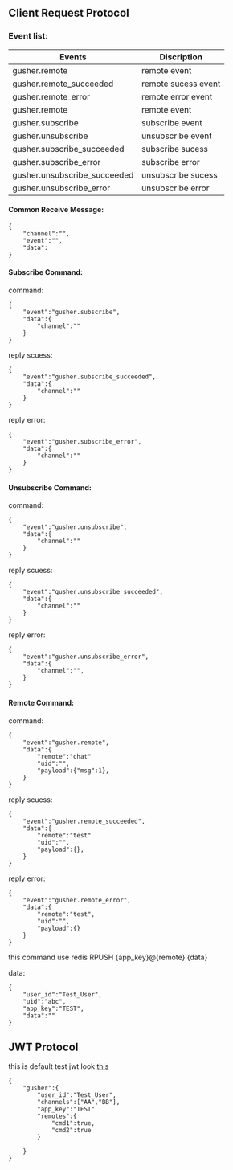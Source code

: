 
## Client Request Protocol

### Event list:

Events|Discription
---|---
gusher.remote|remote event
gusher.remote_succeeded|remote sucess event
gusher.remote_error|remote error event
gusher.remote|remote event
gusher.subscribe|subscribe event
gusher.unsubscribe|unsubscribe event
gusher.subscribe_succeeded|subscribe sucess
gusher.subscribe_error|subscribe error
gusher.unsubscribe_succeeded|unsubscribe sucess
gusher.unsubscribe_error|unsubscribe error

#### Common Receive Message:

```
{
    "channel":"",
    "event":"",
    "data":
}
```

#### Subscribe Command:

command:
```
{
    "event":"gusher.subscribe",
    "data":{
        "channel":""
    }
}
```

reply scuess:
```
{
    "event":"gusher.subscribe_succeeded",
    "data":{
        "channel":""
    }
}
```

reply error:
```
{
    "event":"gusher.subscribe_error",
    "data":{
        "channel":""
    }
}
```

#### Unsubscribe Command:

command:
```
{
    "event":"gusher.unsubscribe",
    "data":{
        "channel":""
    }
}
```

reply scuess:
```
{
    "event":"gusher.unsubscribe_succeeded",
    "data":{
        "channel":""
    }
}
```

reply error:
```
{
    "event":"gusher.unsubscribe_error",
    "data":{
        "channel":"",
    }
}
```

#### Remote Command:

command:
```
{
    "event":"gusher.remote",
    "data":{
        "remote":"chat"
        "uid":"",
        "payload":{"msg":1},
    }
}
```

reply scuess:
```
{
    "event":"gusher.remote_succeeded",
    "data":{
        "remote":"test"
        "uid":"",
        "payload":{},
    }
}
```

reply error:
```
{
    "event":"gusher.remote_error",
    "data":{
        "remote":"test",
        "uid":"",
        "payload":{}
    }
}
```

this command use redis RPUSH {app_key}@{remote} {data}

data:
```
{
    "user_id":"Test_User",
    "uid":"abc",
    "app_key":"TEST",
    "data":""
}
```



## JWT Protocol

this is default test jwt look [this](https://github.com/syhlion/gusher.cluster/blob/master/test/jwt/jwt.go)
```
{
    "gusher":{
        "user_id":"Test_User",
        "channels":["AA","BB"],
        "app_key":"TEST"
        "remotes":{
            "cmd1":true,
            "cmd2":true
        }
        
    }
}
```


